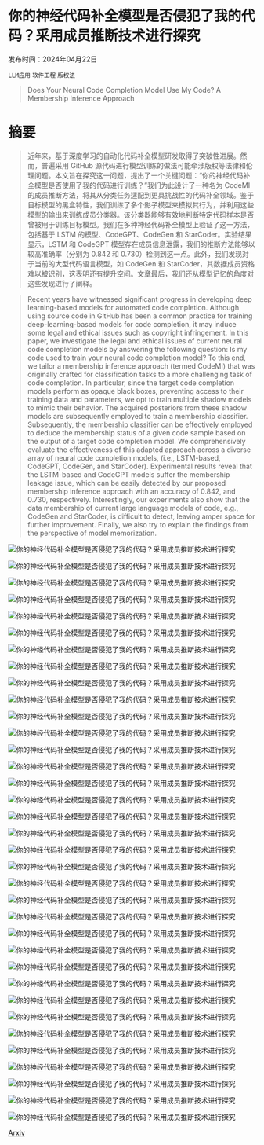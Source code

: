 # 你的神经代码补全模型是否侵犯了我的代码？采用成员推断技术进行探究

发布时间：2024年04月22日

`LLM应用` `软件工程` `版权法`

> Does Your Neural Code Completion Model Use My Code? A Membership Inference Approach

# 摘要

> 近年来，基于深度学习的自动化代码补全模型研发取得了突破性进展。然而，普遍采用 GitHub 源代码进行模型训练的做法可能牵涉版权等法律和伦理问题。本文旨在探究这一问题，提出了一个关键问题：“你的神经代码补全模型是否使用了我的代码进行训练？”我们为此设计了一种名为 CodeMI 的成员推断方法，将其从分类任务适配到更具挑战性的代码补全领域。鉴于目标模型的黑盒特性，我们训练了多个影子模型来模拟其行为，并利用这些模型的输出来训练成员分类器。该分类器能够有效地判断特定代码样本是否曾被用于训练目标模型。我们在多种神经代码补全模型上验证了这一方法，包括基于 LSTM 的模型、CodeGPT、CodeGen 和 StarCoder。实验结果显示，LSTM 和 CodeGPT 模型存在成员信息泄露，我们的推断方法能够以较高准确率（分别为 0.842 和 0.730）检测到这一点。此外，我们发现对于当前的大型代码语言模型，如 CodeGen 和 StarCoder，其数据成员资格难以被识别，这表明还有提升空间。文章最后，我们还从模型记忆的角度对这些发现进行了阐释。

> Recent years have witnessed significant progress in developing deep learning-based models for automated code completion. Although using source code in GitHub has been a common practice for training deep-learning-based models for code completion, it may induce some legal and ethical issues such as copyright infringement. In this paper, we investigate the legal and ethical issues of current neural code completion models by answering the following question: Is my code used to train your neural code completion model? To this end, we tailor a membership inference approach (termed CodeMI) that was originally crafted for classification tasks to a more challenging task of code completion. In particular, since the target code completion models perform as opaque black boxes, preventing access to their training data and parameters, we opt to train multiple shadow models to mimic their behavior. The acquired posteriors from these shadow models are subsequently employed to train a membership classifier. Subsequently, the membership classifier can be effectively employed to deduce the membership status of a given code sample based on the output of a target code completion model. We comprehensively evaluate the effectiveness of this adapted approach across a diverse array of neural code completion models, (i.e., LSTM-based, CodeGPT, CodeGen, and StarCoder). Experimental results reveal that the LSTM-based and CodeGPT models suffer the membership leakage issue, which can be easily detected by our proposed membership inference approach with an accuracy of 0.842, and 0.730, respectively. Interestingly, our experiments also show that the data membership of current large language models of code, e.g., CodeGen and StarCoder, is difficult to detect, leaving amper space for further improvement. Finally, we also try to explain the findings from the perspective of model memorization.

![你的神经代码补全模型是否侵犯了我的代码？采用成员推断技术进行探究](../../../paper_images/2404.14296/x1.png)

![你的神经代码补全模型是否侵犯了我的代码？采用成员推断技术进行探究](../../../paper_images/2404.14296/x2.png)

![你的神经代码补全模型是否侵犯了我的代码？采用成员推断技术进行探究](../../../paper_images/2404.14296/figure2.png)

![你的神经代码补全模型是否侵犯了我的代码？采用成员推断技术进行探究](../../../paper_images/2404.14296/x3.png)

![你的神经代码补全模型是否侵犯了我的代码？采用成员推断技术进行探究](../../../paper_images/2404.14296/x4.png)

![你的神经代码补全模型是否侵犯了我的代码？采用成员推断技术进行探究](../../../paper_images/2404.14296/x5.png)

![你的神经代码补全模型是否侵犯了我的代码？采用成员推断技术进行探究](../../../paper_images/2404.14296/x6.png)

![你的神经代码补全模型是否侵犯了我的代码？采用成员推断技术进行探究](../../../paper_images/2404.14296/x7.png)

![你的神经代码补全模型是否侵犯了我的代码？采用成员推断技术进行探究](../../../paper_images/2404.14296/x8.png)

![你的神经代码补全模型是否侵犯了我的代码？采用成员推断技术进行探究](../../../paper_images/2404.14296/x9.png)

![你的神经代码补全模型是否侵犯了我的代码？采用成员推断技术进行探究](../../../paper_images/2404.14296/x10.png)

![你的神经代码补全模型是否侵犯了我的代码？采用成员推断技术进行探究](../../../paper_images/2404.14296/x11.png)

![你的神经代码补全模型是否侵犯了我的代码？采用成员推断技术进行探究](../../../paper_images/2404.14296/x12.png)

![你的神经代码补全模型是否侵犯了我的代码？采用成员推断技术进行探究](../../../paper_images/2404.14296/x13.png)

![你的神经代码补全模型是否侵犯了我的代码？采用成员推断技术进行探究](../../../paper_images/2404.14296/x14.png)

![你的神经代码补全模型是否侵犯了我的代码？采用成员推断技术进行探究](../../../paper_images/2404.14296/x15.png)

![你的神经代码补全模型是否侵犯了我的代码？采用成员推断技术进行探究](../../../paper_images/2404.14296/x16.png)

![你的神经代码补全模型是否侵犯了我的代码？采用成员推断技术进行探究](../../../paper_images/2404.14296/x17.png)

![你的神经代码补全模型是否侵犯了我的代码？采用成员推断技术进行探究](../../../paper_images/2404.14296/x18.png)

![你的神经代码补全模型是否侵犯了我的代码？采用成员推断技术进行探究](../../../paper_images/2404.14296/x19.png)

![你的神经代码补全模型是否侵犯了我的代码？采用成员推断技术进行探究](../../../paper_images/2404.14296/x20.png)

![你的神经代码补全模型是否侵犯了我的代码？采用成员推断技术进行探究](../../../paper_images/2404.14296/x21.png)

![你的神经代码补全模型是否侵犯了我的代码？采用成员推断技术进行探究](../../../paper_images/2404.14296/x22.png)

![你的神经代码补全模型是否侵犯了我的代码？采用成员推断技术进行探究](../../../paper_images/2404.14296/x23.png)

![你的神经代码补全模型是否侵犯了我的代码？采用成员推断技术进行探究](../../../paper_images/2404.14296/x24.png)

![你的神经代码补全模型是否侵犯了我的代码？采用成员推断技术进行探究](../../../paper_images/2404.14296/x25.png)

![你的神经代码补全模型是否侵犯了我的代码？采用成员推断技术进行探究](../../../paper_images/2404.14296/x26.png)

![你的神经代码补全模型是否侵犯了我的代码？采用成员推断技术进行探究](../../../paper_images/2404.14296/x27.png)

![你的神经代码补全模型是否侵犯了我的代码？采用成员推断技术进行探究](../../../paper_images/2404.14296/x28.png)

![你的神经代码补全模型是否侵犯了我的代码？采用成员推断技术进行探究](../../../paper_images/2404.14296/x29.png)

![你的神经代码补全模型是否侵犯了我的代码？采用成员推断技术进行探究](../../../paper_images/2404.14296/x30.png)

![你的神经代码补全模型是否侵犯了我的代码？采用成员推断技术进行探究](../../../paper_images/2404.14296/x31.png)

![你的神经代码补全模型是否侵犯了我的代码？采用成员推断技术进行探究](../../../paper_images/2404.14296/x32.png)

![你的神经代码补全模型是否侵犯了我的代码？采用成员推断技术进行探究](../../../paper_images/2404.14296/x33.png)

![你的神经代码补全模型是否侵犯了我的代码？采用成员推断技术进行探究](../../../paper_images/2404.14296/x34.png)

[Arxiv](https://arxiv.org/abs/2404.14296)